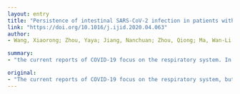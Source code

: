 ```yaml
---
layout: entry
title: "Persistence of intestinal SARS-CoV-2 infection in patients with COVID-19 leads to re-admission after pneumonia resolved"
link: "https://doi.org/10.1016/j.ijid.2020.04.063"
author:
- Wang, Xiaorong; Zhou, Yaya; Jiang, Nanchuan; Zhou, Qiong; Ma, Wan-Li

summary:
- "the current reports of COVID-19 focus on the respiratory system. In three cases, intestinal SARS-CoV-2 infection leads to re-admission after pneumonia resolved. The current reports focus on respiratory system, but intestinal infections caused by SARS are also worthy of attention. Here we report persistence of intestinal infection in three cases. COV-2 infections lead to pneumonia. This leads to pneumonia resolution. We also report intestinal infections."

original:
- "The current reports of COVID-19 focus on the respiratory system, but intestinal infections caused by SARS-CoV-2 are also worthy of attention. Here we report persistence of intestinal SARS-CoV-2 infection in three cases with COVID-19 leads to re-admission after pneumonia resolved."
---
```


